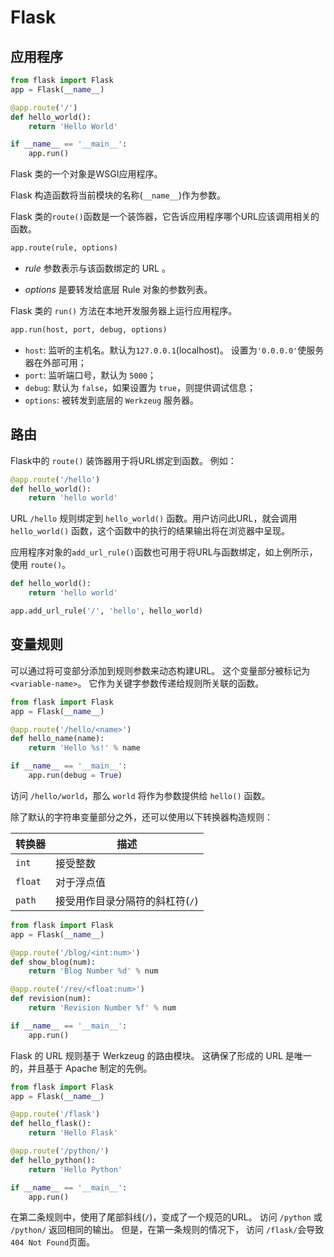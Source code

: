 # Flask

## 应用程序

```python
from flask import Flask
app = Flask(__name__)

@app.route('/')
def hello_world():
    return 'Hello World'

if __name__ == '__main__':
    app.run()
```

Flask 类的一个对象是WSGI应用程序。

Flask 构造函数将当前模块的名称(`__name__`)作为参数。

Flask 类的`route()`函数是一个装饰器，它告诉应用程序哪个URL应该调用相关的函数。

```python
app.route(rule, options)
```

- *rule* 参数表示与该函数绑定的 URL 。

- *options* 是要转发给底层 Rule 对象的参数列表。

Flask 类的 `run()` 方法在本地开发服务器上运行应用程序。

```python
app.run(host, port, debug, options)
```

- `host`: 监听的主机名。默认为`127.0.0.1`(localhost)。 设置为`'0.0.0.0'`使服务器在外部可用；
- `port`: 监听端口号，默认为 `5000`；
- `debug`: 默认为 `false`，如果设置为 `true`，则提供调试信息；
- `options`: 被转发到底层的 `Werkzeug` 服务器。

## 路由

Flask中的 `route()` 装饰器用于将URL绑定到函数。 例如：

```python
@app.route('/hello')
def hello_world():
    return 'hello world'
```

URL `/hello` 规则绑定到 `hello_world()` 函数。用户访问此URL，就会调用 `hello_world()` 函数，这个函数中的执行的结果输出将在浏览器中呈现。

应用程序对象的`add_url_rule()`函数也可用于将URL与函数绑定，如上例所示，使用 `route()`。

```python
def hello_world():
    return 'hello world'

app.add_url_rule('/', 'hello', hello_world)
```

## 变量规则

可以通过将可变部分添加到规则参数来动态构建URL。 这个变量部分被标记为 `<variable-name>`。 它作为关键字参数传递给规则所关联的函数。

```python
from flask import Flask
app = Flask(__name__)

@app.route('/hello/<name>')
def hello_name(name):
    return 'Hello %s!' % name

if __name__ == '__main__':
    app.run(debug = True)
```

访问 `/hello/world`，那么 `world` 将作为参数提供给 `hello()` 函数。

除了默认的字符串变量部分之外，还可以使用以下转换器构造规则：

| 转换器  | 描述                            |
| ------- | ------------------------------- |
| `int`   | 接受整数                        |
| `float` | 对于浮点值                      |
| `path`  | 接受用作目录分隔符的斜杠符(`/`) |

```python
from flask import Flask
app = Flask(__name__)

@app.route('/blog/<int:num>')
def show_blog(num):
    return 'Blog Number %d' % num

@app.route('/rev/<float:num>')
def revision(num):
    return 'Revision Number %f' % num

if __name__ == '__main__':
    app.run()
```

Flask 的 URL 规则基于 Werkzeug 的路由模块。 这确保了形成的 URL 是唯一的，并且基于 Apache 制定的先例。

```python
from flask import Flask
app = Flask(__name__)

@app.route('/flask')
def hello_flask():
    return 'Hello Flask'

@app.route('/python/')
def hello_python():
    return 'Hello Python'

if __name__ == '__main__':
    app.run()
```

在第二条规则中，使用了尾部斜线(`/`)，变成了一个规范的URL。 访问 `/python` 或 `/python/` 返回相同的输出。 但是，在第一条规则的情况下， 访问 `/flask/`会导致`404 Not Found`页面。
